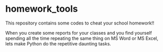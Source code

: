 # homework_tools
This repository contains some codes to cheat your school homework!!

When you create some reports for your classes and you find yourself spending all the time repeating the same thing on MS Word or MS Excel, lets make Python do the repetitive daunting tasks.
